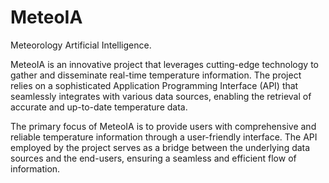# MeteoIA
Meteorology Artificial Intelligence.

MeteoIA is an innovative project that leverages cutting-edge technology to gather and disseminate real-time temperature information. The project relies on a sophisticated Application Programming Interface (API) that seamlessly integrates with various data sources, enabling the retrieval of accurate and up-to-date temperature data.

The primary focus of MeteoIA is to provide users with comprehensive and reliable temperature information through a user-friendly interface. The API employed by the project serves as a bridge between the underlying data sources and the end-users, ensuring a seamless and efficient flow of information.
